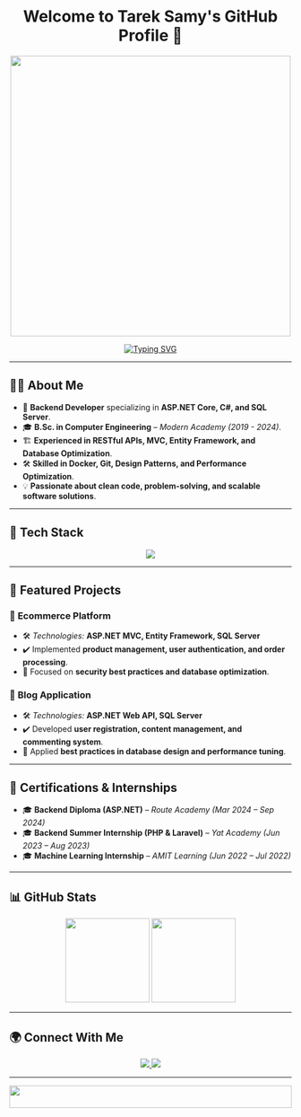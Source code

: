 <h1 align="center">Welcome to Tarek Samy's GitHub Profile 👋</h1>
<p align="center">
  <img src="https://c.tenor.com/2uyENRmiUt0AAAAC/coding.gif" width="500"/>
</p>

<p align="center">
  <a href="https://git.io/typing-svg">
    <img src="https://readme-typing-svg.demolab.com?font=Fira+Code&pause=1000&color=0A66C2&center=true&vCenter=true&width=500&lines=Backend+Developer+%5C+ASP.NET+Core+%5C+C%23+%5C+SQL;Building+Scalable+and+Efficient+Web+Applications" alt="Typing SVG">
  </a>
</p>

---

## 👨‍💻 About Me  
- 🔹 **Backend Developer** specializing in **ASP.NET Core, C#, and SQL Server**.  
- 🎓 **B.Sc. in Computer Engineering** – *Modern Academy (2019 - 2024)*.  
- 🏗️ **Experienced in RESTful APIs, MVC, Entity Framework, and Database Optimization**.  
- 🛠️ **Skilled in Docker, Git, Design Patterns, and Performance Optimization**.  
- 💡 **Passionate about clean code, problem-solving, and scalable software solutions**.  

---

## 🚀 Tech Stack  
<p align="center">
  <img src="https://skillicons.dev/icons?i=sql,cs,dotnet,docker,git,github,postman,html,css,js&theme=light" />
</p>

---

## 📌 Featured Projects  

### 🛒 **Ecommerce Platform**  
- 🛠 *Technologies:* **ASP.NET MVC, Entity Framework, SQL Server**  
- ✔️ Implemented **product management, user authentication, and order processing**.  
- 🔹 Focused on **security best practices and database optimization**.  

### 📝 **Blog Application**  
- 🛠 *Technologies:* **ASP.NET Web API, SQL Server**  
- ✔️ Developed **user registration, content management, and commenting system**.  
- 🔹 Applied **best practices in database design and performance tuning**.  

---

## 📜 Certifications & Internships  
- 🎓 **Backend Diploma (ASP.NET)** – *Route Academy (Mar 2024 – Sep 2024)*  
- 🎓 **Backend Summer Internship (PHP & Laravel)** – *Yat Academy (Jun 2023 – Aug 2023)*  
- 🎓 **Machine Learning Internship** – *AMIT Learning (Jun 2022 – Jul 2022)*  

---

## 📊 GitHub Stats  
<p align="center">
  <img src="https://github-readme-stats.vercel.app/api?username=TarekSamy&show_icons=true&theme=light" height="150">
  <img src="https://github-readme-streak-stats.herokuapp.com/?user=TarekSamy&theme=light" height="150">
</p>

---

## 🌍 Connect With Me  
<p align="center">
  <a href="https://www.linkedin.com/in/tarek-samy/" target="blank">
    <img src="https://img.shields.io/badge/LinkedIn-0A66C2?style=for-the-badge&logo=linkedin&logoColor=white" />
  </a>
  <a href="mailto:tareksamy124@gmail.com" target="blank">
    <img src="https://img.shields.io/badge/Email-D14836?style=for-the-badge&logo=gmail&logoColor=white" />
  </a>
</p>

---

<p align="center">
  <img src="https://github.com/Govindv7555/Govindv7555/blob/main/49e76e0596857673c5c80c85b84394c1.gif" width="100%" height="40px">
</p>
